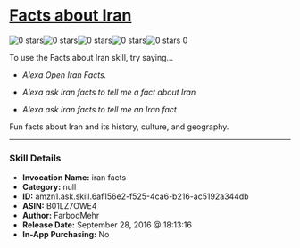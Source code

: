 # [Facts about Iran](http://alexa.amazon.com/#skills/amzn1.ask.skill.6af156e2-f525-4ca6-b216-ac5192a344db)
![0 stars](../../images/ic_star_border_black_18dp_1x.png)![0 stars](../../images/ic_star_border_black_18dp_1x.png)![0 stars](../../images/ic_star_border_black_18dp_1x.png)![0 stars](../../images/ic_star_border_black_18dp_1x.png)![0 stars](../../images/ic_star_border_black_18dp_1x.png) 0

To use the Facts about Iran skill, try saying...

* *Alexa Open Iran Facts.*

* *Alexa ask Iran facts to tell me a fact about Iran*

* *Alexa ask Iran facts to tell me an Iran fact*

Fun facts about Iran and its history, culture, and geography.

***

### Skill Details

* **Invocation Name:** iran facts
* **Category:** null
* **ID:** amzn1.ask.skill.6af156e2-f525-4ca6-b216-ac5192a344db
* **ASIN:** B01LZ7OWE4
* **Author:** FarbodMehr
* **Release Date:** September 28, 2016 @ 18:13:16
* **In-App Purchasing:** No
